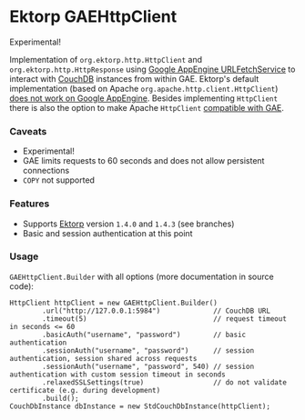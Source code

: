 # Ektorp GAEHttpClient

Experimental!

Implementation of `org.ektorp.http.HttpClient` and `org.ektorp.http.HttpResponse` using [Google AppEngine URLFetchService](https://cloud.google.com/appengine/docs/java/javadoc/com/google/appengine/api/urlfetch/URLFetchService) to interact with [CouchDB](http://couchdb.apache.org/) instances from within GAE.
Ektorp's default implementation (based on Apache `org.apache.http.client.HttpClient`) [does not work on Google AppEngine](https://groups.google.com/forum/#!topic/ektorp-discuss/uZDpkUE116s).
Besides implementing `HttpClient` there is also the option to make Apache `HttpClient` [compatible with GAE](https://github.com/LeviticusMB/esxx/tree/master/jee/org/esxx/js/protocol/).

### Caveats
 
 * Experimental!
 * GAE limits requests to 60 seconds and does not allow persistent connections
 * `COPY` not supported

### Features

 * Supports [Ektorp](http://ektorp.org/) version `1.4.0` and `1.4.3` (see branches)
 * Basic and session authentication at this point

### Usage

`GAEHttpClient.Builder` with all options (more documentation in source code):

```
HttpClient httpClient = new GAEHttpClient.Builder()
        .url("http://127.0.0.1:5984")             // CouchDB URL
        .timeout(5)                               // request timeout in seconds <= 60
        .basicAuth("username", "password")        // basic authentication
        .sessionAuth("username", "password")      // session authentication, session shared across requests
        .sessionAuth("username", "password", 540) // session authentication with custom session timeout in seconds
        .relaxedSSLSettings(true)                 // do not validate certificate (e.g. during development)
        .build();
CouchDbInstance dbInstance = new StdCouchDbInstance(httpClient);
```
